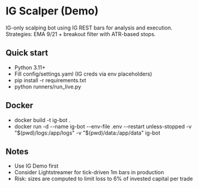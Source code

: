 # IG Scalper (Demo)

IG-only scalping bot using IG REST bars for analysis and execution. Strategies: EMA 9/21 + breakout filter with ATR-based stops.

## Quick start
- Python 3.11+
- Fill config/settings.yaml (IG creds via env placeholders)
- pip install -r requirements.txt
- python runners/run_live.py

## Docker
- docker build -t ig-bot .
- docker run -d --name ig-bot --env-file .env --restart unless-stopped -v "$(pwd)/logs:/app/logs" -v "$(pwd)/data:/app/data" ig-bot

## Notes
- Use IG Demo first
- Consider Lightstreamer for tick-driven 1m bars in production
- Risk: sizes are computed to limit loss to 6% of invested capital per trade
